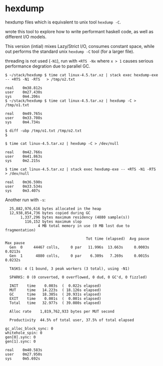 # hexdump

hexdump files which is equivalent to unix tool ``hexdump -C``.

wrote this tool to explore how to write performant haskell code, as well as different I/O models.

This version (intial) mixes Lazy/Strict I/O, consumes constant space, while out performs the standard unix ``hexdump -C`` tool (for a larger file).

threading is not used (``-N1``), run with ``+RTS -Nx`` where ``x > 1`` causes serious performance degration due to parallel GC.

```
$ ~/stack/hexdump $ time cat linux-4.5.tar.xz | stack exec hexdump-exe -- +RTS -N1 -RTS   > /tmp/o2.txt

real    0m38.812s
user    0m27.430s
sys     0m4.206s
$ ~/stack/hexdump $ time cat linux-4.5.tar.xz | hexdump -C > /tmp/o1.txt

real    0m49.765s
user    0m33.708s
sys     0m4.734s

$ diff -ubp /tmp/o1.txt /tmp/o2.txt
$

$ time cat linux-4.5.tar.xz | hexdump -C > /dev/null

real    0m42.766s
user    0m41.863s
sys     0m2.215s

$ time cat linux-4.5.tar.xz | stack exec hexdump-exe -- +RTS -N1 -RTS   > /dev/null

real    0m36.590s
user    0m33.534s
sys     0m3.407s

```

Another run with ``-s``:
```
  25,882,976,616 bytes allocated in the heap
  12,938,854,736 bytes copied during GC
       1,337,296 bytes maximum residency (4880 sample(s))
         116,152 bytes maximum slop
               4 MB total memory in use (0 MB lost due to fragmentation)

                                     Tot time (elapsed)  Avg pause  Max pause
  Gen  0     44467 colls,     0 par   11.996s  13.663s     0.0003s    0.0213s
  Gen  1      4880 colls,     0 par    6.309s   7.269s     0.0015s    0.0232s

  TASKS: 4 (1 bound, 3 peak workers (3 total), using -N1)

  SPARKS: 0 (0 converted, 0 overflowed, 0 dud, 0 GC'd, 0 fizzled)

  INIT    time    0.003s  (  0.022s elapsed)
  MUT     time   14.223s  ( 18.126s elapsed)
  GC      time   18.305s  ( 20.931s elapsed)
  EXIT    time    0.001s  (  0.001s elapsed)
  Total   time   32.977s  ( 39.080s elapsed)

  Alloc rate    1,819,762,933 bytes per MUT second

  Productivity  44.5% of total user, 37.5% of total elapsed

gc_alloc_block_sync: 0
whitehole_spin: 0
gen[0].sync: 0
gen[1].sync: 0

real    0m40.583s
user    0m27.950s
sys     0m5.692s
```
